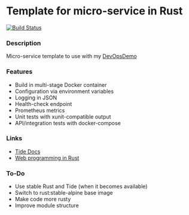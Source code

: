 # Template for micro-service in Rust #
[![Build Status](https://dev.azure.com/butzist/DevOpsDemo/_apis/build/status/DevOpsDemoTF.DevOpsDemo-template-Rust?branchName=master)](https://dev.azure.com/butzist/DevOpsDemo/_build/latest?definitionId=6&branchName=master)

### Description ###
Micro-service template to use with my [DevOpsDemo](https://github.com/DevOpsDemp/DevOpsDemo)

### Features ###
* Build in multi-stage Docker container
* Configuration via environment variables
* Logging in JSON
* Health-check endpoint
* Prometheus metrics
* Unit tests with xunit-compatible output
* API/integration tests with docker-compose

### Links ###
* [Tide Docs](https://docs.rs/tide/0.2.0/tide/struct.App.html)
* [Web programming in Rust](https://github.com/gruberb/web-programming-in-rust)

### To-Do ###
* Use stable Rust and Tide (when it becomes available)
* Switch to rust:stable-alpine base image
* Make code more rusty
* Improve module structure